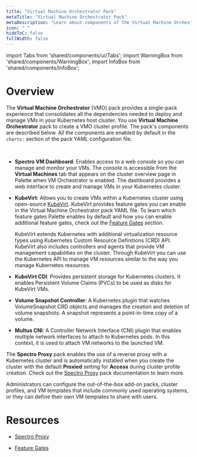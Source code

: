 ```yaml
---
title: "Virtual Machine Orchestrator Pack"
metaTitle: "Virtual Machine Orchestrator Pack"
metaDescription: "Learn about components of the Virtual Machine Orchestrator pack."
icon: " "
hideToC: false
fullWidth: false
---
```


import Tabs from 'shared/components/ui/Tabs';
import WarningBox from 'shared/components/WarningBox';
import InfoBox from 'shared/components/InfoBox';



# Overview

The **Virtual Machine Orchestrator** (VMO) pack provides a single-pack experience that consolidates all the dependencies needed to deploy and manage VMs in your Kubernetes host cluster. You use **Virtual Machine Orchestrator** pack to create a VMO cluster profile. The pack's components are described below. All the components are enabled by default in the `charts:` section of the pack YAML configuration file. 

<br />

- **Spectro VM Dashboard**: Enables access to a web console so you can manage and monitor your VMs. The console is accessible from the **Virtual Machines** tab that appears on the cluster overview page in Palette when VM Orchestrator is enabled. The dashboard provides a web interface to create and manage VMs in your Kubernetes cluster. 


- **KubeVirt**: Allows you to create VMs within a Kubernetes cluster using open-source [KubeVirt](https://kubevirt.io). KubeVirt provides feature gates you can enable in the Virtual Machine Orchestrator pack YAML file. To learn which feature gates Palette enables by default and how you can enable additional feature gates, check out the [Feature Gates](/vm-management#featuregates) section.

    KubeVirt extends Kubernetes with additional virtualization resource types using Kubernetes Custom Resource Definitions (CRD) API. KubeVirt also includes controllers and agents that provide VM management capabilities on the cluster. Through KubeVirt you can use the Kubernetes API to manage VM resources similar to the way you manage Kubernetes resources.     


- **KubeVirt CDI**: Provides persistent storage for Kubernetes clusters. It enables Persistent Volume Claims (PVCs) to be used as disks for KubeVirt VMs.


- **Volume Snapshot Controller**: A Kubernetes plugin that watches VolumeSnapshot CRD objects and manages the creation and deletion of volume snapshots. A snapshot represents a point-in-time copy of a volume.


- **Multus CNI**: A Controller Network Interface (CNI) plugin that enables multiple network interfaces to attach to Kubernetes pods. In this context, it is used to attach VM networks to the launched VM.


<InfoBox>

The **Spectro Proxy** pack enables the use of a reverse proxy with a Kubernetes cluster and is automatically installed when you create the cluster with the default **Proxied** setting for **Access** during cluster profile creation. Check out the [Spectro Proxy](/integrations/frp) pack documentation to learn more. 

</InfoBox>


Administrators can configure the out-of-the-box add-on packs, cluster profiles, and VM templates that include commonly used operating systems, or they can define their own VM templates to share with users.


# Resources


- [Spectro Proxy](/integrations/frp)


- [Feature Gates](/vm-management#featuregates)

<br />

<br />